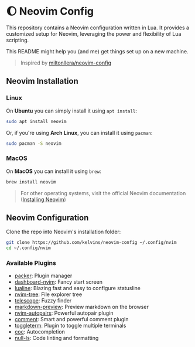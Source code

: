 # :moon: Neovim Config

This repository contains a Neovim configuration written in Lua. It provides a customized setup for Neovim, leveraging the power and flexibility of Lua scripting.

This README might help you (and me) get things set up on a new machine.

> Inspired by [miltonllera/neovim-config](https://github.com/miltonllera/neovim-config)

## Neovim Installation

### Linux

On **Ubuntu** you can simply install it using `apt install`:

```sh
sudo apt install neovim
```

Or, if you're using **Arch Linux**, you can install it using `pacman`:

```sh
sudo pacman -S neovim
```

### MacOS

On **MacOS** you can install it using `brew`:

```sh
brew install neovim
```

> For other operating systems, visit the official Neovim documentation ([Installing Neovim](https://github.com/neovim/neovim/wiki/Installing-Neovim))

## Neovim Configuration

Clone the repo into Neovim's installation folder:

```sh
git clone https://github.com/kelvins/neovim-config ~/.config/nvim
cd ~/.config/nvim
```

### Available Plugins

- [packer](https://github.com/wbthomason/packer.nvim): Plugin manager
- [dashboard-nvim](https://github.com/nvimdev/dashboard-nvim): Fancy start screen
- [lualine](https://github.com/nvim-lualine/lualine.nvim): Blazing fast and easy to configure statusline
- [nvim-tree](https://github.com/nvim-tree/nvim-tree.lua): File explorer tree
- [telescope](https://github.com/nvim-telescope/telescope.nvim): Fuzzy finder
- [markdown-preview](https://github.com/iamcco/markdown-preview.nvim): Preview markdown on the browser
- [nvim-autopairs](https://github.com/windwp/nvim-autopairs): Powerful autopair plugin
- [comment](https://github.com/numToStr/Comment.nvim): Smart and powerful comment plugin
- [toggleterm](https://github.com/akinsho/toggleterm.nvim): Plugin to toggle multiple terminals
- [coc](https://github.com/neoclide/coc.nvim): Autocompletion
- [null-ls](https://github.com/jose-elias-alvarez/null-ls.nvim): Code linting and formatting


